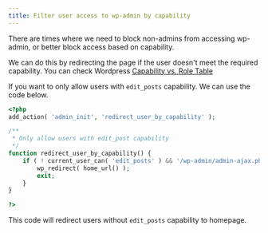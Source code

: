 ```yaml
---
title: Filter user access to wp-admin by capability
---
```


There are times where we need to block non-admins from accessing wp-admin, or better block access based on capability.

We can do this by redirecting the page if the user doesn't meet the required capability. You can check Wordpress
[Capability vs. Role Table](https://codex.wordpress.org/Roles_and_Capabilities#Capability_vs._Role_Table)

If you want to only allow users with `edit_posts` capability. We can use the code below.

```php
<?php
add_action( 'admin_init', 'redirect_user_by_capability' );

/**
 * Only allow users with edit_post capability
 */
function redirect_user_by_capability() {
    if ( ! current_user_can( 'edit_posts' ) && '/wp-admin/admin-ajax.php' != $_SERVER['PHP_SELF'] ) {
        wp_redirect( home_url() );
        exit;
    }
}

?>
```

This code will redirect users without `edit_posts` capability to homepage.